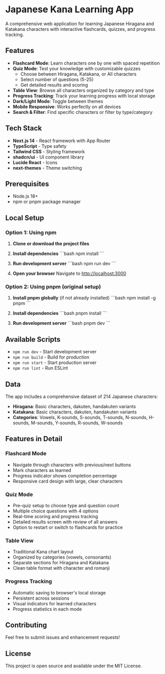 # Japanese Kana Learning App

A comprehensive web application for learning Japanese Hiragana and Katakana characters with interactive flashcards, quizzes, and progress tracking.

## Features

- **Flashcard Mode**: Learn characters one by one with spaced repetition
- **Quiz Mode**: Test your knowledge with customizable quizzes
  - Choose between Hiragana, Katakana, or All characters
  - Select number of questions (5-25)
  - Get detailed results and scoring
- **Table View**: Browse all characters organized by category and type
- **Progress Tracking**: Track your learning progress with local storage
- **Dark/Light Mode**: Toggle between themes
- **Mobile Responsive**: Works perfectly on all devices
- **Search & Filter**: Find specific characters or filter by type/category

## Tech Stack

- **Next.js 14** - React framework with App Router
- **TypeScript** - Type safety
- **Tailwind CSS** - Styling framework
- **shadcn/ui** - UI component library
- **Lucide React** - Icons
- **next-themes** - Theme switching

## Prerequisites

- Node.js 18+ 
- npm or pnpm package manager

## Local Setup

### Option 1: Using npm 

1. **Clone or download the project files**

2. **Install dependencies**
   \`\`\`bash
   npm install
   \`\`\`

3. **Run development server**
   \`\`\`bash
   npm run dev
   \`\`\`

4. **Open your browser**
   Navigate to [http://localhost:3000](http://localhost:3000)

### Option 2: Using pnpm (original setup)

1. **Install pnpm globally** (if not already installed)
   \`\`\`bash
   npm install -g pnpm
   \`\`\`

2. **Install dependencies**
   \`\`\`bash
   pnpm install
   \`\`\`

3. **Run development server**
   \`\`\`bash
   pnpm dev
   \`\`\`

## Available Scripts

- `npm run dev` - Start development server
- `npm run build` - Build for production
- `npm run start` - Start production server
- `npm run lint` - Run ESLint

## Data

The app includes a comprehensive dataset of 214 Japanese characters:
- **Hiragana**: Basic characters, dakuten, handakuten variants
- **Katakana**: Basic characters, dakuten, handakuten variants
- **Categories**: Vowels, K-sounds, S-sounds, T-sounds, N-sounds, H-sounds, M-sounds, Y-sounds, R-sounds, W-sounds

## Features in Detail

### Flashcard Mode
- Navigate through characters with previous/next buttons
- Mark characters as learned
- Progress indicator shows completion percentage
- Responsive card design with large, clear characters

### Quiz Mode
- Pre-quiz setup to choose type and question count
- Multiple choice questions with 4 options
- Real-time scoring and progress tracking
- Detailed results screen with review of all answers
- Option to restart or switch to flashcards for practice

### Table View
- Traditional Kana chart layout
- Organized by categories (vowels, consonants)
- Separate sections for Hiragana and Katakana
- Clean table format with character and romanji

### Progress Tracking
- Automatic saving to browser's local storage
- Persistent across sessions
- Visual indicators for learned characters
- Progress statistics in each mode

## Contributing

Feel free to submit issues and enhancement requests!

## License

This project is open source and available under the MIT License.
